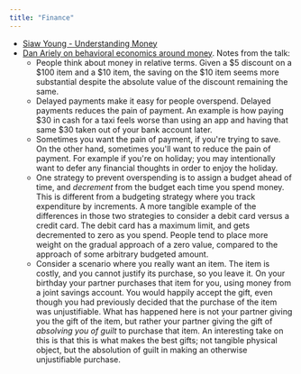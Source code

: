 ```yaml
---
title: "Finance"
---
```


- [Siaw Young - Understanding Money](https://siawyoung.com/understanding-money)
- [Dan Ariely on behavioral economics around
  money](https://www.youtube.com/watch?v=OztmXoMPjjQ). Notes from the talk:
    - People think about money in relative terms. Given a $5 discount on a $100
      item and a $10 item, the saving on the $10 item seems more substantial
      despite the absolute value of the discount remaining the same.
    - Delayed payments make it easy for people overspend. Delayed payments
      reduces the pain of payment. An example is how paying $30 in cash for a
      taxi feels worse than using an app and having that same $30 taken out of
      your bank account later.
    - Sometimes you want the pain of payment, if you're trying to save. On the
      other hand, sometimes you'll want to reduce the pain of payment. For
      example if you're on holiday; you may intentionally want to defer any
      financial thoughts in order to enjoy the holiday.
    - One strategy to prevent overspending is to assign a budget ahead of time,
      and _decrement_ from the budget each time you spend money. This is
      different from a budgeting strategy where you track expenditure by
      increments. A more tangible example of the differences in those two
      strategies to consider a debit card versus a credit card. The debit card
      has a maximum limit, and gets decremented to zero as you spend. People
      tend to place more weight on the gradual approach of a zero value,
      compared to the approach of some arbitrary budgeted amount.
    - Consider a scenario where you really want an item. The item is costly,
      and you cannot justify its purchase, so you leave it. On your birthday
      your partner purchases that item for you, using money from a joint
      savings account. You would happily accept the gift, even though you had
      previously decided that the purchase of the item was unjustifiable. What
      has happened here is not your partner giving you the gift of the item,
      but rather your partner giving the gift of _absolving you of guilt_ to
      purchase that item. An interesting take on this is that this is what
      makes the best gifts; not tangible physical object, but the absolution of
      guilt in making an otherwise unjustifiable purchase.
